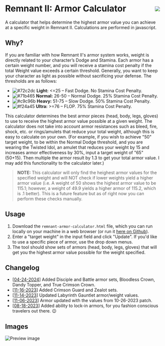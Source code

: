 # Remnant II: Armor Calculator <a href="https://threeskimo.github.io/Remnant-2-Armor-Calculator/" target="_blank" ><img align="right" style="margin-top:10px;" src="https://img.shields.io/badge/Demo-238636?style=for-the-badge"></a>
A calculator that helps determine the highest armor value you can achieve at a specific weight in Remnant II. Calculations are performed in javascript.

## Why?

If you are familiar with how Remnant II's armor system works, weight is directly related to your character’s Dodge and Stamina. Each armor has a certain weight number, and you will receive a stamina cost penalty if the total Weight value exceeds a certain threshold. Generally, you want to keep your character as light as possible without sacrificing your defense. The thresholds are as follows:

* ![#72c2dc](https://placehold.co/10x10/72c2dc/72c2dc.png) **Light:** <=25 – Fast Dodge. No Stamina Cost Penalty.
* ![#71b465](https://placehold.co/10x10/71b465/71b465.png) **Normal:** 26-50 – Normal Dodge. 25% Stamina Cost Penalty.
* ![#c9c96b](https://placehold.co/10x10/c9c96b/c9c96b.png) **Heavy:** 51-75 – Slow Dodge. 50% Stamina Cost Penalty.
* ![#f24a45](https://placehold.co/10x10/f24a45/f24a45.png) **Ultra:** >=76 – FLOP. 75% Stamina Cost Penalty.

This calculator determines the best armor pieces (head, body, legs, gloves) to use to receive the highest armor value possible at a given weight. The calculator does not take into account armor resistances such as bleed, fire, shock, etc. or rings/amulets that reduce your total weight, although this is easy to calculate on your own. (For example, if you wish to achieve "50" target weight, to be within the Normal Dodge threshold, and you are wearing the Twisted Idol, an amulet that reduces your weight by 15 and increases armor effectiveness by 30%, input a target weight of "65" (50+15). Then multiple the armor result by 1.3 to get your total armor value. I may add this functionality to the calculator later.)

>**NOTE:** This calculator will only find the heighest armor values for the specified weight and will NOT check if lower weights yield a higher armor value (i.e. A weight of 50 shows the highest armor value to be 115.1; however, a weight of 49.9 yields a higher armor of 115.2, which is .1 better). This is a future feature but as of right now you can perform these checks manually.

## Usage
1. Download the `remnant-armor-calculator.html` file, which you can run locally on your machine in a web browser (or run it [here on Github](https://threeskimo.github.io/Remnant-2-Armor-Calculator/)). 
2. Enter a "target weight" in the input field and click "Update". If you'd like to use a specific piece of armor, use the drop down menus.
3. The tool should show sets of armors (head, body, legs, gloves) that will get you the highest armor value possible for the weight specified.

## Changelog
* [[04-24-2024](https://github.com/threeskimo/Remnant-2-Armor-Calculator/commit/06bf5f51b6aabb26b636657cd474c3d45649163e)] Added Disciple and Battle armor sets, Bloodless Crown, Dandy Topper, and True Crimson Crown.
* [[11-16-2023](https://github.com/threeskimo/Remnant-2-Armor-Calculator/commit/995c2e6974bff5c013f93de8b6d5287c79f8c5a9)] Added Crimson Guard and Zealot sets.
* [[11-14-2023](https://github.com/threeskimo/Remnant-2-Armor-Calculator/commit/f44a068e2db2ce4dd5885d9b1d04657fc1b80f9b)] Updated Labyrinth Gauntlet armor/weight values.
* [[11-06-2023](https://github.com/threeskimo/Remnant-2-Armor-Calculator/commit/219f4362bf6f9316cdc688d5ea520212fd85be01)] Armor updated with the values from 10-26-2023 patch. 
* [[08-18-2023](https://github.com/threeskimo/Remnant-2-Armor-Calculator/commit/222a1cacdb8b93fbff207b248c148c32629f109c)] Added ability to lock-in armors, for you fashion conscious travelers out there. 😉

## Images
![Preview image](https://github.com/threeskimo/remnant-2-armor-weight-calculator/blob/main/preview.png?raw=true)
